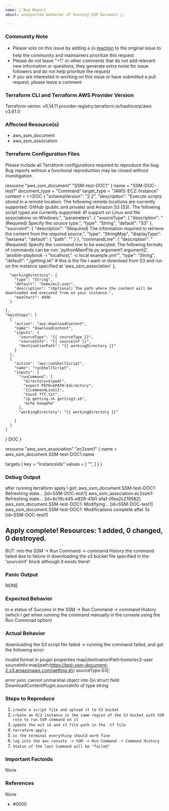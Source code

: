 ```yaml
---
name: 🐛 Bug Report
about: unexpected behavior of Running SSM Document 🤔.

---
```


<!---
Please note the following potential times when an issue might be in Terraform core:

* [Configuration Language](https://www.terraform.io/docs/configuration/index.html) or resource ordering issues
* [State](https://www.terraform.io/docs/state/index.html) and [State Backend](https://www.terraform.io/docs/backends/index.html) issues
* [Provisioner](https://www.terraform.io/docs/provisioners/index.html) issues
* [Registry](https://registry.terraform.io/) issues
* Spans resources across multiple providers

If you are running into one of these scenarios, we recommend opening an issue in the [Terraform core repository](https://github.com/hashicorp/terraform/) instead.
--->

<!--- Please keep this note for the community --->

### Community Note

* Please vote on this issue by adding a 👍 [reaction](https://blog.github.com/2016-03-10-add-reactions-to-pull-requests-issues-and-comments/) to the original issue to help the community and maintainers prioritize this request
* Please do not leave "+1" or other comments that do not add relevant new information or questions, they generate extra noise for issue followers and do not help prioritize the request
* If you are interested in working on this issue or have submitted a pull request, please leave a comment

<!--- Thank you for keeping this note for the community --->

### Terraform CLI and Terraform AWS Provider Version
Terraform verion: v0.14.11
provider registry.terraform.io/hashicorp/aws v3.61.0

<!--- Please run `terraform -v` to show the Terraform core version and provider version(s). If you are not running the latest version of Terraform or the provider, please upgrade because your issue may have already been fixed. [Terraform documentation on provider versioning](https://www.terraform.io/docs/configuration/providers.html#provider-versions). --->

### Affected Resource(s)

<!--- Please list the affected resources and data sources. --->

* aws_ssm_document
* aws_ssm_association

### Terraform Configuration Files

<!--- Information about code formatting: https://help.github.com/articles/basic-writing-and-formatting-syntax/#quoting-code --->

Please include all Terraform configurations required to reproduce the bug. Bug reports without a functional reproduction may be closed without investigation.

resource "aws_ssm_document" "SSM-test-DOC1" {
  name          = "SSM-DOC-test1"
  document_type = "Command"
  target_type = "/AWS::EC2::Instance"
  content       = <<DOC
  {
    "schemaVersion": "2.2",
    "description": "Execute scripts stored in a remote location. The following remote locations are currently supported: GitHub (public and private) and Amazon S3 (S3). The following script types are currently supported: #! support on Linux and file associations on Windows.",
    "parameters": {
      "sourceType": {
        "description": "(Required) Specify the source type.",
        "type": "String",
        "default": "S3"
      },
      "sourceinf": {
          "description": "(Required) The information required to retrieve the content from the required source.",
          "type": "StringMap",
          "displayType": "textarea",
          "default":  {
            "path": "<s3 bucket path>"
          }
      },
      "commandLine": {
        "description": "(Required) Specify the command line to be executed. The following formats of commands can be run: 'pythonMainFile.py argument1 argument2', 'ansible-playbook -i \"localhost,\" -c local example.yml'",
        "type": "String",
        "default": "./getting.sh" # this is the file I want ot download from S3 and run on the instance specified at 'aws_ssm_association'
      },

      "workingDirectory": {
        "type": "String",
        "default": "home/ec2-user",
        "description": "(Optional) The path where the content will be downloaded and executed from on your instance.",
        "maxChars": 4096
      }
    
    },
    "mainSteps": [
      {
        "action": "aws:downloadContent",
        "name": "downloadContent",
        "inputs": {
          "sourceType": "{{ sourceType }}",
          "sourceInfo": "{{ sourceinf }}",
          "destinationPath": "{{ workingDirectory }}"
        }
      },
      {
        "action": "aws:runShellScript",
        "name": "runShellScript",
        "inputs": {
          "runCommand": [
            "directory=$(pwd)",
            "export PATH=$PATH:$directory",
            "{{commandLine}}",
            "touch fff.txt",
            "cp getting.sh getting3.sh",
            "echo howqahe"
          ],
          "workingDirectory": "{{ workingDirectory }}"

        }
      }
    ]
  }
DOC
}

resource "aws_ssm_association" "ec2ssm1" {
  name = aws_ssm_document.SSM-test-DOC1.name

  targets {
    key    = "InstanceIds"
    values = [
      "<ec2-id>",
      ]
  }
}



### Debug Output

after running terraform apply I got:
aws_ssm_document.SSM-test-DOC1: Refreshing state... [id=SSM-DOC-test1]
aws_ssm_association.ec2ssm1: Refreshing state... [id=6c19c445-e829-41b1-afa1-0fea2c219582]
aws_ssm_document.SSM-test-DOC1: Modifying... [id=SSM-DOC-test1]
aws_ssm_document.SSM-test-DOC1: Modifications complete after 5s [id=SSM-DOC-test1]
                        

Apply complete! Resources: 1 added, 0 changed, 0 destroyed.
-----------
BUT:
into the SSM -> Run Command -> command History
  the command failed due to failure in downloading the s3 bucket file specified in the 'sourceinf' block although it exists there!
                        
### Panic Output

NONE

### Expected Behavior

to a status of Success in the SSM -> Run Command -> command History
(which I get when running the command manually in the console using the Run Commnad option)
  
### Actual Behavior

downloading the S3 script file failed -> running the command failed, and got the following error:

invalid format in plugin properties map[destinationPath:home/ec2-user sourceInfo:map[path:https://test-ssm-document-2.s3.amazonaws.com/getting.sh] sourceType:S3];

error json: cannot unmarshal object into Go struct field DownloadContentPlugin.sourceInfo of type string

  
### Steps to Reproduce


1. `create a script file and upload it to S3 bucket`
2. `create an EC2 instance in the same region of the S3 bucket with SSM role to run SSM command on it`
3. `update the ec2 id and s3 file path in the .tf file`
4. `terraform apply`
5. `in the terminal everything should work fine`
6. `log into the aws console -> SSM -> Run Command -> Command History`
7. `Status of the last Command will be "failed"`

### Important Factoids

None

### References

None

* #0000
